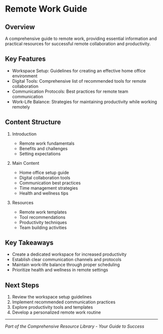 # Remote Work Guide

## Overview
A comprehensive guide to remote work, providing essential information and practical resources for successful remote collaboration and productivity.

## Key Features
- Workspace Setup: Guidelines for creating an effective home office environment
- Digital Tools: Comprehensive list of recommended tools for remote collaboration
- Communication Protocols: Best practices for remote team communication
- Work-Life Balance: Strategies for maintaining productivity while working remotely

## Content Structure
1. Introduction
   - Remote work fundamentals
   - Benefits and challenges
   - Setting expectations

2. Main Content
   - Home office setup guide
   - Digital collaboration tools
   - Communication best practices
   - Time management strategies
   - Health and wellness tips

3. Resources
   - Remote work templates
   - Tool recommendations
   - Productivity techniques
   - Team building activities

## Key Takeaways
- Create a dedicated workspace for increased productivity
- Establish clear communication channels and protocols
- Maintain work-life balance through proper scheduling
- Prioritize health and wellness in remote settings

## Next Steps
1. Review the workspace setup guidelines
2. Implement recommended communication practices
3. Explore productivity tools and templates
4. Develop a personalized remote work routine

---

*Part of the Comprehensive Resource Library - Your Guide to Success*
